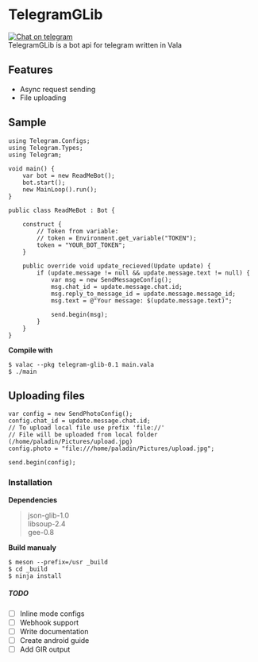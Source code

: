 # TelegramGLib
[![Chat on telegram](https://img.shields.io/badge/chat-on%20telegram-0088cc.svg)](http://t.me/TgGLib)  
TelegramGLib is a bot api for telegram written in Vala

## Features
- Async request sending
- File uploading

## Sample
```vala
using Telegram.Configs;
using Telegram.Types;
using Telegram;

void main() {
	var bot = new ReadMeBot();
	bot.start();
	new MainLoop().run();
}

public class ReadMeBot : Bot {
    
    construct {
        // Token from variable:
        // token = Environment.get_variable("TOKEN");
        token = "YOUR_BOT_TOKEN";
    }
    
    public override void update_recieved(Update update) {
        if (update.message != null && update.message.text != null) {
            var msg = new SendMessageConfig();
            msg.chat_id = update.message.chat.id;
            msg.reply_to_message_id = update.message.message_id;
            msg.text = @"Your message: $(update.message.text)";
            
            send.begin(msg);
        }
    }
}
```

**Compile with**

    $ valac --pkg telegram-glib-0.1 main.vala
    $ ./main

## Uploading files
```vala
var config = new SendPhotoConfig();
config.chat_id = update.message.chat.id;
// To upload local file use prefix 'file://'
// File will be uploaded from local folder (/home/paladin/Pictures/upload.jpg)
config.photo = "file:///home/paladin/Pictures/upload.jpg";

send.begin(config);
```

### Installation
**Dependencies**
> json-glib-1.0  
> libsoup-2.4  
> gee-0.8

**Build manualy**

    $ meson --prefix=/usr _build
    $ cd _build
    $ ninja install

##### TODO
- [ ] Inline mode configs
- [ ] Webhook support
- [ ] Write documentation
- [ ] Create android guide
- [ ] Add GIR output